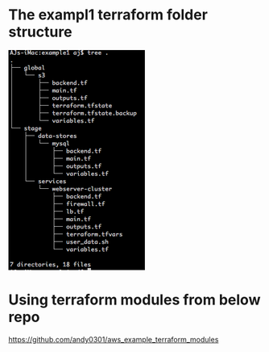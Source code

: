 # The exampl1 terraform folder structure 
![terraform folder structure](./terraform-folder-structure.png)

# Using terraform modules from below repo
https://github.com/andy0301/aws_example_terraform_modules
